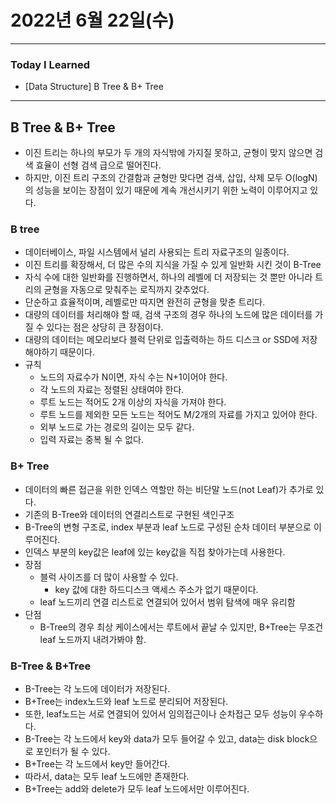 # 2022년 6월 22일(수)

----

### Today I Learned

- [Data Structure] B Tree & B+ Tree

---

## B Tree & B+ Tree

- 이진 트리는 하나의 부모가 두 개의 자식밖에 가지질 못하고, 균형이 맞지 않으면 검색 효율이 선형 검색 급으로 떨어진다.
- 하지만, 이진 트리 구조의 간결함과 균형만 맞다면 검색, 삽입, 삭제 모두 O(logN)의 성능을 보이는 장점이 있기 때문에 계속 개선시키기 위한 노력이 이루어지고 있다.

### B tree

- 데이터베이스, 파일 시스템에서 널리 사용되는 트리 자료구조의 일종이다.
- 이진 트리를 확장해서, 더 많은 수의 지식을 가질 수 있게 일반화 시킨 것이 B-Tree
- 자식 수에 대한 일반화를 진행하면서, 하나의 레벨에 더 저장되는 것 뿐만 아니라 트리의 균형을 자동으로 맞춰주는 로직까지 갖추었다.
- 단순하고 효율적이며, 레벨로만 따지면 완전히 균형을 맞춘 트리다.
- 대량의 데이터를 처리해야 할 때, 검색 구조의 경우 하나의 노드에 많은 데이터를 가질 수 있다는 점은 상당히 큰 장점이다.
- 대량의 데이터는 메모리보다 블럭 단위로 입출력하는 하드 디스크 or SSD에 저장해야하기 때문이다.
- 규칙 
  - 노드의 자료수가 N이면, 자식 수는 N+1이어야 한다.
  - 각 노드의 자료는 정렬된 상태여야 한다.
  - 루트 노드는 적어도 2개 이상의 자식을 가져야 한다.
  - 루트 노드를 제외한 모든 노드는 적어도 M/2개의 자료를 가지고 있어야 한다.
  - 외부 노드로 가는 경로의 길이는 모두 같다.
  - 입력 자료는 중복 될 수 없다.

### B+ Tree

- 데이터의 빠른 접근을 위한 인덱스 역할만 하는 비단말 노드(not Leaf)가 추가로 있다.
- 기존의 B-Tree와 데이터의 연결리스트로 구현된 색인구조 
- B-Tree의 변형 구조로, index 부분과 leaf 노드로 구성된 순차 데이터 부분으로 이루어진다.
- 인덱스 부분의 key값은 leaf에 있는 key값을 직접 찾아가는데 사용한다.
- 장점 
  - 블럭 사이즈를 더 많이 사용할 수 있다. 
    - key 값에 대한 하드디스크 액세스 주소가 없기 때문이다.
  - leaf 노드끼리 연결 리스트로 연결되어 있어서 범위 탐색에 매우 유리함
- 단점
  - B-Tree의 경우 최상 케이스에서는 루트에서 끝날 수 있지만, B+Tree는 무조건 leaf 노드까지 내려가봐야 함.

### B-Tree & B+Tree

- B-Tree는 각 노드에 데이터가 저장된다.
- B+Tree는 index노드와 leaf 노드로 분리되어 저장된다.
- 또한, leaf노드는 서로 연결되어 있어서 임의접근이나 순차접근 모두 성능이 우수하다.
- B-Tree는 각 노드에서 key와 data가 모두 들어갈 수 있고, data는 disk block으로 포인터가 될 수 있다.
- B+Tree는 각 노드에서 key만 들어간다.
- 따라서, data는 모두 leaf 노드에만 존재한다.
- B+Tree는 add와 delete가 모두 leaf 노드에서만 이루어진다.

